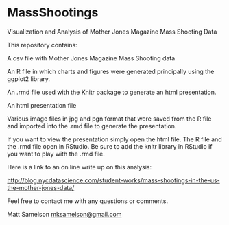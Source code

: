 # MassShootings

Visualization and Analysis of Mother Jones Magazine Mass Shooting Data

This repository contains:

A csv file with Mother Jones Magazine Mass Shooting data

An R file in which charts and figures were generated principally using the ggplot2 library.

An .rmd file used with the Knitr package to generate an html presentation.

An html presentation file

Various image files in jpg and pgn format that were saved from the R file and imported into the .rmd file to generate the presentation.

If you want to view the presentation simply open the html file.  The R file and the .rmd file open in RStudio.  Be sure to add the knitr library in RStudio if you want to play with the .rmd file.

Here is a link to an on line write up on this analysis:

http://blog.nycdatascience.com/student-works/mass-shootings-in-the-us-the-mother-jones-data/

Feel free to contact me with any questions or comments.

Matt Samelson
mksamelson@gmail.com


